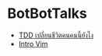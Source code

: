# BotBotTalks

- [TDD เปลี่ยนชีวิตคนคนนี้ยังไง](/talks/barcampsk4/)
- [Intro Vim](/talks/pumbaa-codefest-2014)
